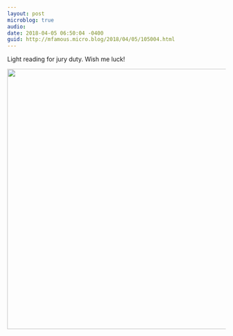 ```yaml
---
layout: post
microblog: true
audio: 
date: 2018-04-05 06:50:04 -0400
guid: http://mfamous.micro.blog/2018/04/05/105004.html
---
```

Light reading for jury duty. Wish me luck!

<img src="http://mark.famousfamily.com/uploads/2018/e9913027fb.jpg" width="600" height="600" />
